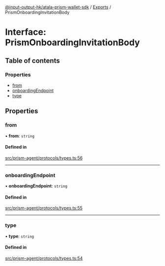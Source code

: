 [@input-output-hk/atala-prism-wallet-sdk](../README.md) / [Exports](../modules.md) / PrismOnboardingInvitationBody

# Interface: PrismOnboardingInvitationBody

## Table of contents

### Properties

- [from](PrismOnboardingInvitationBody.md#from)
- [onboardingEndpoint](PrismOnboardingInvitationBody.md#onboardingendpoint)
- [type](PrismOnboardingInvitationBody.md#type)

## Properties

### from

• **from**: `string`

#### Defined in

[src/prism-agent/protocols/types.ts:56](https://github.com/input-output-hk/atala-prism-wallet-sdk-ts/blob/3f28060/src/prism-agent/protocols/types.ts#L56)

___

### onboardingEndpoint

• **onboardingEndpoint**: `string`

#### Defined in

[src/prism-agent/protocols/types.ts:55](https://github.com/input-output-hk/atala-prism-wallet-sdk-ts/blob/3f28060/src/prism-agent/protocols/types.ts#L55)

___

### type

• **type**: `string`

#### Defined in

[src/prism-agent/protocols/types.ts:54](https://github.com/input-output-hk/atala-prism-wallet-sdk-ts/blob/3f28060/src/prism-agent/protocols/types.ts#L54)
